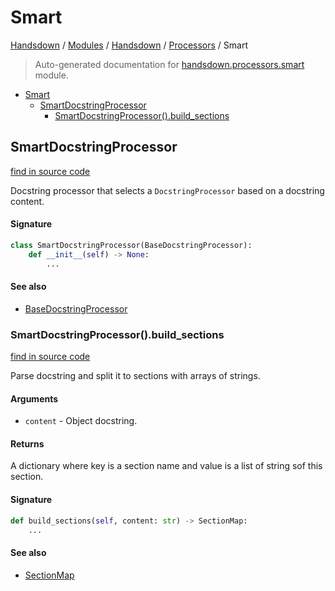 # Smart

[Handsdown](../../README.md#-handsdown---python-documentation-generator) / [Modules](../../MODULES.md#modules) / [Handsdown](../index.md#handsdown) / [Processors](index.md#processors) / Smart

> Auto-generated documentation for [handsdown.processors.smart](https://github.com/vemel/handsdown/blob/main/handsdown/processors/smart.py) module.

- [Smart](#smart)
  - [SmartDocstringProcessor](#smartdocstringprocessor)
    - [SmartDocstringProcessor().build_sections](#smartdocstringprocessor()build_sections)

## SmartDocstringProcessor

[find in source code](https://github.com/vemel/handsdown/blob/main/handsdown/processors/smart.py#L15)

Docstring processor that selects a `DocstringProcessor` based on a docstring content.

#### Signature

```python
class SmartDocstringProcessor(BaseDocstringProcessor):
    def __init__(self) -> None:
        ...
```

#### See also

- [BaseDocstringProcessor](base.md#basedocstringprocessor)

### SmartDocstringProcessor().build_sections

[find in source code](https://github.com/vemel/handsdown/blob/main/handsdown/processors/smart.py#L28)

Parse docstring and split it to sections with arrays of strings.

#### Arguments

- `content` - Object docstring.

#### Returns

A dictionary where key is a section name and value is a list of string sof this
section.

#### Signature

```python
def build_sections(self, content: str) -> SectionMap:
    ...
```

#### See also

- [SectionMap](section_map.md#sectionmap)


